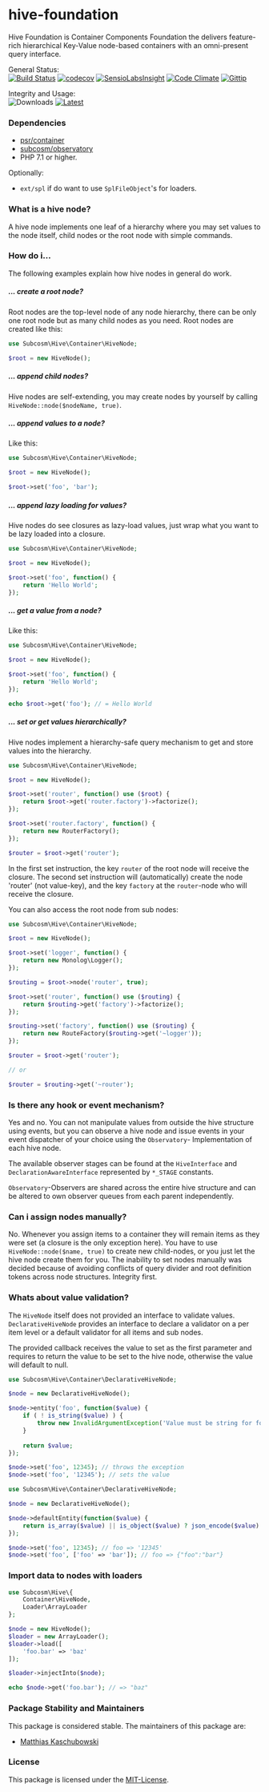 # hive-foundation
Hive Foundation is Container Components Foundation the delivers
feature-rich hierarchical Key-Value node-based containers with
an omni-present query interface.

General Status:  
[![Build Status](https://travis-ci.org/subcosm/hive-foundation.svg?branch=master)](https://travis-ci.org/subcosm/hive-foundation)
[![codecov](https://codecov.io/gh/subcosm/hive-foundation/branch/master/graph/badge.svg)](https://codecov.io/gh/subcosm/hive-foundation)
[![SensioLabsInsight](https://insight.sensiolabs.com/projects/1f9a21c7-7c8a-4c0e-9904-ed32081367f1/mini.png)](https://insight.sensiolabs.com/projects/1f9a21c7-7c8a-4c0e-9904-ed32081367f1)
[![Code Climate](https://img.shields.io/codeclimate/github/subcosm/hive-foundation.svg)](https://codeclimate.com/github/subcosm/hive-foundation)
[![Gittip](http://img.shields.io/gittip/subcosm.svg)](https://gittip.com/subcosm/)

Integrity and Usage:  
![Downloads](https://img.shields.io/github/downloads/subcosm/hive-foundation/total.svg)
[![Latest](https://img.shields.io/packagist/v/subcosm/hive-foundation.svg)](https://packagist.org/packages/subcosm/hive-foundation)

### Dependencies

- [psr/container](https://packagist.org/packages/psr/container)
- [subcosm/observatory](https://packagist.org/packages/subcosm/observatory)
- PHP 7.1 or higher.

Optionally:  
- `ext/spl` if do want to use `SplFileObject`'s for loaders.

### What is a hive node?

A hive node implements one leaf of a hierarchy where you may set
values to the node itself, child nodes or the root node with simple
commands.

### How do i...

The following examples explain how hive nodes in general do work.

##### ... create a root node?

Root nodes are the top-level node of any node hierarchy, there can
be only one root node but as many child nodes as you need. Root nodes
are created like this:

```php
use Subcosm\Hive\Container\HiveNode;

$root = new HiveNode();
```

##### ... append child nodes?

Hive nodes are self-extending, you may create nodes by yourself by
calling `HiveNode::node($nodeName, true)`.

##### ... append values to a node?

Like this:

```php
use Subcosm\Hive\Container\HiveNode;

$root = new HiveNode();

$root->set('foo', 'bar');
```

##### ... append lazy loading for values?

Hive nodes do see closures as lazy-load values, just wrap what you
want to be lazy loaded into a closure.

```php
use Subcosm\Hive\Container\HiveNode;

$root = new HiveNode();

$root->set('foo', function() {
    return 'Hello World';
});
```

##### ... get a value from a node?

Like this:

```php
use Subcosm\Hive\Container\HiveNode;

$root = new HiveNode();

$root->set('foo', function() {
    return 'Hello World';
});

echo $root->get('foo'); // = Hello World
```

##### ... set or get values hierarchically?

Hive nodes implement a hierarchy-safe query mechanism to get and
store values into the hierarchy.

```php
use Subcosm\Hive\Container\HiveNode;

$root = new HiveNode();

$root->set('router', function() use ($root) {
    return $root->get('router.factory')->factorize();
});

$root->set('router.factory', function() {
    return new RouterFactory();
});

$router = $root->get('router');
```

In the first set instruction, the key `router` of the root node will
receive the closure. The second set instruction will (automatically)
create the node 'router' (not value-key), and the key `factory` at
the `router`-node who will receive the closure.

You can also access the root node from sub nodes:

```php
use Subcosm\Hive\Container\HiveNode;

$root = new HiveNode();

$root->set('logger', function() {
    return new Monolog\Logger();
});

$routing = $root->node('router', true);

$root->set('router', function() use ($routing) {
    return $routing->get('factory')->factorize();
});

$routing->set('factory', function() use ($routing) {
    return new RouteFactory($routing->get('~logger'));
});

$router = $root->get('router');

// or

$router = $routing->get('~router');
```

### Is there any hook or event mechanism?

Yes and no. You can not manipulate values from outside the hive
structure using events, but you can observe a hive node and issue
events in your event dispatcher of your choice using the `Observatory`-
Implementation of each hive node.

The available observer stages can be found at the
`HiveInterface` and `DeclarationAwareInterface` represented by
`*_STAGE` constants.

`Observatory`-Observers are shared across the entire hive structure and
can be altered to own observer queues from each parent independently.

### Can i assign nodes manually?

No. Whenever you assign items to a container they will remain items as
they were set (a closure is the only exception here). You have to use
`HiveNode::node($name, true)` to create new child-nodes, or you just
let the hive node create them for you. The inability to set nodes
manually was decided because of avoiding conflicts of query divider
and root definition tokens across node structures. Integrity first.

### Whats about value validation?

The `HiveNode` itself does not provided an interface to validate values.
`DeclarativeHiveNode` provides an interface to declare a validator on a
per item level or a default validator for all items and sub nodes.

The provided callback receives the value to set as the first parameter
and requires to return the value to be set to the hive node, otherwise the
value will default to null.

```php
use Subcosm\Hive\Container\DeclarativeHiveNode;

$node = new DeclarativeHiveNode();

$node->entity('foo', function($value) {
    if ( ! is_string($value) ) {
        throw new InvalidArgumentException('Value must be string for foo');
    }
    
    return $value;
});

$node->set('foo', 12345); // throws the exception
$node->set('foo', '12345'); // sets the value
```

```php
use Subcosm\Hive\Container\DeclarativeHiveNode;

$node = new DeclarativeHiveNode();

$node->defaultEntity(function($value) {
    return is_array($value) || is_object($value) ? json_encode($value) : (string) $value;
});

$node->set('foo', 12345); // foo => '12345'
$node->set('foo', ['foo' => 'bar']); // foo => {"foo":"bar"}
```

### Import data to nodes with loaders

```php
use Subcosm\Hive\{
    Container\HiveNode,
    Loader\ArrayLoader
};

$node = new HiveNode();
$loader = new ArrayLoader();
$loader->load([
    'foo.bar' => 'baz'
]);

$loader->injectInto($node);

echo $node->get('foo.bar'); // => "baz"
```

### Package Stability and Maintainers

This package is considered stable. The maintainers of this package are:

- [Matthias Kaschubowski](https://github.com/nhlm)

### License

This package is licensed under the [MIT-License](LICENSE).
